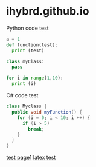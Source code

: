 # ihybrd.github.io

Python code test
```python
a = 1
def function(test):
  print (test)

class myClass:
  pass

for i in range(1,10):
  print (i)
```

C# code test
```csharp
class Myclass {
  public void myFunction() {
    for (i = 0; i < 10; i ++) {
      if (i > 5)
        break;
    }
  }
}
```

[test page1](test_page1.md)
[latex test](latex_test.md)
